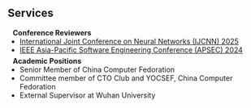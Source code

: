 ## Services

<h4 style="margin:0 10px 0;">Conference Reviewers</h4>

<ul style="margin:0 0 5px;">
  <li><a href="https://2025.ijcnn.org"><autocolor>International Joint Conference on Neural Networks (IJCNN) 2025</autocolor></a></li>
  <li><a href="https://conf.researchr.org/home/apsec-2024"><autocolor>IEEE Asia-Pacific Software Engineering Conference (APSEC) 2024</autocolor></a></li>
</ul>

<h4 style="margin:0 10px 0;">Academic Positions</h4>

<ul style="margin:0 0 5px;">
  <li><autocolor>Senior Member of China Computer Fedoration</autocolor></li>
  <li><autocolor>Committee member of CTO Club and YOCSEF, China Computer Fedoration</autocolor></li>
  <li><autocolor>External Supervisor at Wuhan University</autocolor></li>
</ul>
